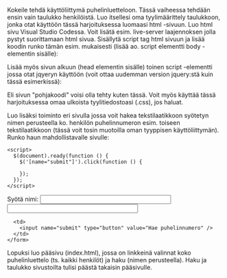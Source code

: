 Kokeile tehdä käyttöliittymä puhelinluetteloon.
Tässä vaiheessa tehdään ensin vain taulukko henkilöistä.
Luo itsellesi oma tyylimäärittely taulukkoon, jonka otat käyttöön tässä harjoituksessa luomaasi html -sivuun. 
Luo html sivu Visual Studio Codessa. Voit lisätä esim. live-server laajennoksen jolla pystyt suorittamaan html sivua.
 Sisällytä script tag html sivuun ja lisää koodin runko tämän esim. mukaisesti (lisää ao. script elementti body -elementin sisälle):
 <script> 
                $(document).ready(function () { 
                    // FETCHING DATA FROM JSON FILE 
                    $.getJSON("http://a41d.k.time4vps.cloud:3001/henkilot",  
                      function (data) { 
  TÄSSÄ MUODOSTA TAULUKKO DATASTA

    }); 

 </script>
Lisää myös sivun alkuun (head elementin sisälle) toinen script -elementti jossa otat jqyeryn käyttöön (voit ottaa uudemman version jquery:stä kuin tässä esimerkissä):
<script src="https://code.jquery.com/jquery-3.5.1.js">  
</script> 
 
Eli sivun "pohjakoodi" voisi olla tehty kuten tässä.
Voit myös käyttää tässä harjoituksessa omaa ulkoista tyylitiedostoasi (.css), jos haluat.

Luo lisäksi toiminto eri sivulla jossa voit hakea tekstilaatikkoon syötetyn nimen perusteella ko. henkilön puhelinnumeron esim. toiseen tekstilaatikkoon (tässä voit tosin muotoilla oman tyyppisen käyttöliittymän). Runko haun mahdollistavalle sivulle:
<!DOCTYPE html>
<html>
  <head>
    <script src="https://ajax.googleapis.com/ajax/libs/jquery/3.5.1/jquery.min.js"></script>

    <script>
      $(document).ready(function () {
        $('[name="submit"]').click(function () {
           
        });
      });
    </script>
  </head>
  <body>
    <form id="form" name="form">
      <th>Syötä nimi:</th>
      <td>
        <input
          name="nimi"
          id="nimi"
          type="text"
          value=""
          maxlength="35"
          size="35"
        />
      </td>
      <td>
        <input
          name="puhelin"
          id="puhelin"
          type="text"
          value=""
          maxlength="35"
          size="35"
        />
      </td>

      <td>
        <input name="submit" type="button" value="Hae puhelinnumero" />
      </td>
    </form>
  </body>
</html>



Lopuksi luo pääsivu (index.html), jossa on linkkeinä valinnat koko puhelinluettelo (ts. kaikki henkilöt) ja haku (nimen perusteella). Haku ja taulukko sivustoilta tulisi päästä takaisin pääsivulle.

